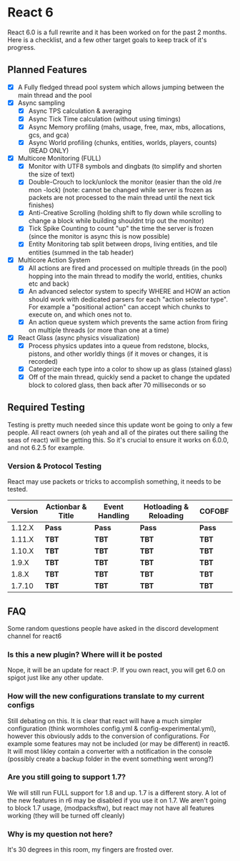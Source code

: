 # React 6
React 6.0 is a full rewrite and it has been worked on for the past 2 months. Here is a checklist, and a few other target goals to keep track of it's progress.

## Planned Features
* [x] A Fully fledged thread pool system which allows jumping between the main thread and the pool
* [x] Async sampling
  * [x] Async TPS calculation & averaging
  * [x] Async Tick Time calculation (without using timings)
  * [x] Async Memory profiling (mahs, usage, free, max, mbs, allocations, gcs, and gca)
  * [x] Async World profiling (chunks, entities, worlds, players, counts) (READ ONLY)
* [x] Multicore Monitoring (FULL)
  * [x] Monitor with UTF8 symbols and dingbats (to simplify and shorten the size of text)
  * [x] Double-Crouch to lock/unlock the monitor (easier than the old /re mon -lock) (note: cannot be changed while server is frozen as packets are not processed to the main thread until the next tick finishes)
  * [x] Anti-Creative Scrolling (holding shift to fly down while scrolling to change a block while building shouldnt trip out the monitor)
  * [x] Tick Spike Counting to count "up" the time the server is frozen (since the monitor is async this is now possible)
  * [x] Entity Monitoring tab split between drops, living entities, and tile entities (summed in the tab header)
* [x] Multicore Action System
  * [x] All actions are fired and processed on multiple threads (in the pool) hopping into the main thread to modify the world, entities, chunks etc and back)
  * [x] An advanced selector system to specify WHERE and HOW an action should work with dedicated parsers for each "action selector type". For example a "positional action" can accept which chunks to execute on, and which ones not to.
  * [x] An action queue system which prevents the same action from firing on multiple threads (or more than one at a time)
* [x] React Glass (async physics visualization)
  * [x] Process physics updates into a queue from redstone, blocks, pistons, and other worldly things (if it moves or changes, it is recorded)
  * [x] Categorize each type into a color to show up as glass (stained glass)
  * [x] Off of the main thread, quickly send a packet to change the updated block to colored glass, then back after 70 milliseconds or so
  
## Required Testing
Testing is pretty much needed since this update wont be going to only a few people. All react owners (oh yeah and all of the pirates out there sailing the seas of react) will be getting this. So it's crucial to ensure it works on 6.0.0, and not 6.2.5 for example.

### Version & Protocol Testing
React may use packets or tricks to accomplish something, it needs to be tested.

| Version | Actionbar & Title | Event Handling | Hotloading & Reloading | COFOBF |
|---|---|---|---|---|
| 1.12.X | **Pass** | **Pass** | **Pass** | **Pass** |
| 1.11.X | **TBT** | **TBT** | **TBT** | **TBT** |
| 1.10.X | **TBT** | **TBT** | **TBT** | **TBT** |
| 1.9.X | **TBT** | **TBT** | **TBT** | **TBT** |
| 1.8.X | **TBT** | **TBT** | **TBT** | **TBT** |
| 1.7.10 | **TBT** | **TBT** | **TBT** | **TBT** |

## FAQ
Some random questions people have asked in the discord development channel for react6

### Is this a new plugin? Where will it be posted
Nope, it will be an update for react :P. If you own react, you will get 6.0 on spigot just like any other update.

### How will the new configurations translate to my current configs
Still debating on this. It is clear that react will have a much simpler configuration (think wormholes config.yml & config-experimental.yml), however this obviously adds to the conversion of configurations. For example some features may not be included (or may be different) in react6. It will most likley contain a converter with a notification in the console (possibly create a backup folder in the event something went wrong?)

### Are you still going to support 1.7?
We will still run FULL support for 1.8 and up. 1.7 is a different story. A lot of the new features in r6 may be disabled if you use it on 1.7. We aren't going to block 1.7 usage, (modpacksftw), but react may not have all features working (they will be turned off cleanly)

### Why is my question not here?
It's 30 degrees in this room, my fingers are frosted over.
